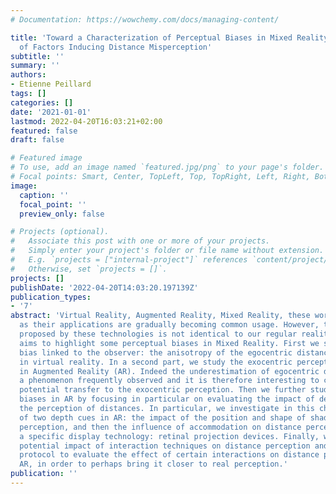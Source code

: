 ```yaml
---
# Documentation: https://wowchemy.com/docs/managing-content/

title: 'Toward a Characterization of Perceptual Biases in Mixed Reality : A Study
  of Factors Inducing Distance Misperception'
subtitle: ''
summary: ''
authors:
- Etienne Peillard
tags: []
categories: []
date: '2021-01-01'
lastmod: 2022-04-20T16:03:21+02:00
featured: false
draft: false

# Featured image
# To use, add an image named `featured.jpg/png` to your page's folder.
# Focal points: Smart, Center, TopLeft, Top, TopRight, Left, Right, BottomLeft, Bottom, BottomRight.
image:
  caption: ''
  focal_point: ''
  preview_only: false

# Projects (optional).
#   Associate this post with one or more of your projects.
#   Simply enter your project's folder or file name without extension.
#   E.g. `projects = ["internal-project"]` references `content/project/deep-learning/index.md`.
#   Otherwise, set `projects = []`.
projects: []
publishDate: '2022-04-20T14:03:20.197139Z'
publication_types:
- '7'
abstract: 'Virtual Reality, Augmented Reality, Mixed Reality, these words as well
  as their applications are gradually becoming common usage. However, the reality
  proposed by these technologies is not identical to our regular reality. This work
  aims to highlight some perceptual biases in Mixed Reality. First we study a perceptual
  bias linked to the observer: the anisotropy of the egocentric distances perception
  in virtual reality. In a second part, we study the exocentric perception of distances
  in Augmented Reality (AR). Indeed the underestimation of egocentric distances is
  a phenomenon frequently observed and it is therefore interesting to consider its
  potential transfer to the exocentric perception. Then we further study other potential
  biases in AR by focusing in particular on evaluating the impact of depth cues on
  the perception of distances. In particular, we investigate in this chapter the effect
  of two depth cues in AR: the impact of the position and shape of shadows on distance
  perception, and then the influence of accommodation on distance perception using
  a specific display technology: retinal projection devices. Finally, we discuss the
  potential impact of interaction techniques on distance perception and propose a
  protocol to evaluate the effect of certain interactions on distance perception in
  AR, in order to perhaps bring it closer to real perception.'
publication: ''
---
```


